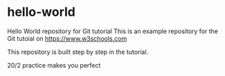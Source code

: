 # hello-world
Hello World repository for Git tutorial
This is an example repository for the Git tutoial on https://www.w3schools.com

This repository is built step by step in the tutorial.

20/2
  practice makes you perfect
